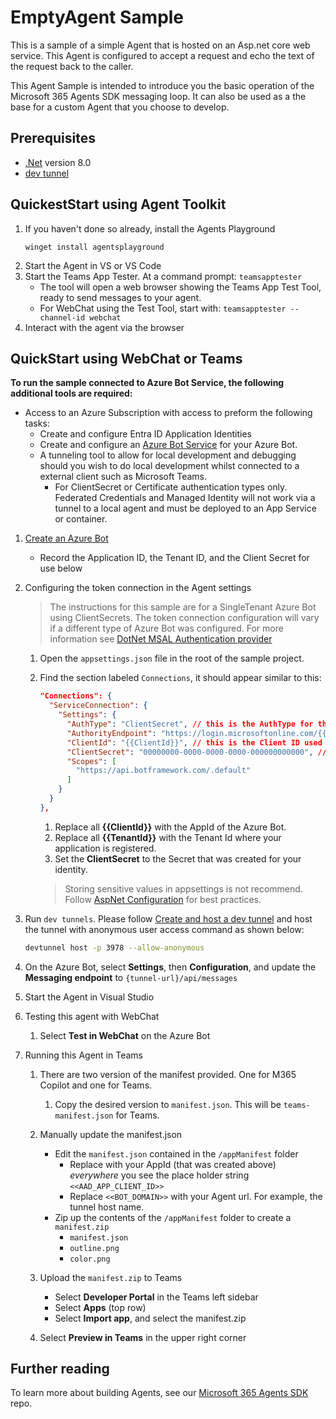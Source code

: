 ﻿# EmptyAgent Sample

This is a sample of a simple Agent that is hosted on an Asp.net core web service.  This Agent is configured to accept a request and echo the text of the request back to the caller.

This Agent Sample is intended to introduce you the basic operation of the Microsoft 365 Agents SDK messaging loop. It can also be used as a the base for a custom Agent that you choose to develop.

## Prerequisites

- [.Net](https://dotnet.microsoft.com/en-us/download/dotnet/8.0) version 8.0
- [dev tunnel](https://learn.microsoft.com/en-us/azure/developer/dev-tunnels/get-started?tabs=windows)

## QuickestStart using Agent Toolkit
1. If you haven't done so already, install the Agents Playground
   ```
   winget install agentsplayground
   ```
1. Start the Agent in VS or VS Code
1. Start the Teams App Tester.  At a command prompt: `teamsapptester`
   - The tool will open a web browser showing the Teams App Test Tool, ready to send messages to your agent. 
   - For WebChat using the Test Tool, start with: `teamsapptester --channel-id webchat`
1. Interact with the agent via the browser

## QuickStart using WebChat or Teams

**To run the sample connected to Azure Bot Service, the following additional tools are required:**

- Access to an Azure Subscription with access to preform the following tasks:
    - Create and configure Entra ID Application Identities
    - Create and configure an [Azure Bot Service](https://aka.ms/AgentsSDK-CreateBot) for your Azure Bot.
    - A tunneling tool to allow for local development and debugging should you wish to do local development whilst connected to a external client such as Microsoft Teams.
      - For ClientSecret or Certificate authentication types only.  Federated Credentials and Managed Identity will not work via a tunnel to a local agent and must be deployed to an App Service or container.

1. [Create an Azure Bot](https://aka.ms/AgentsSDK-CreateBot)
   - Record the Application ID, the Tenant ID, and the Client Secret for use below

1. Configuring the token connection in the Agent settings
   > The instructions for this sample are for a SingleTenant Azure Bot using ClientSecrets.  The token connection configuration will vary if a different type of Azure Bot was configured.  For more information see [DotNet MSAL Authentication provider](https://aka.ms/AgentsSDK-DotNetMSALAuth)

   1. Open the `appsettings.json` file in the root of the sample project.

   1. Find the section labeled `Connections`,  it should appear similar to this:

      ```json
      "Connections": {
        "ServiceConnection": {
          "Settings": {
            "AuthType": "ClientSecret", // this is the AuthType for the connection, valid values can be found in Microsoft.Agents.Authentication.Msal.Model.AuthTypes.  The default is ClientSecret.
            "AuthorityEndpoint": "https://login.microsoftonline.com/{{TenantId}}",
            "ClientId": "{{ClientId}}", // this is the Client ID used for the connection.
            "ClientSecret": "00000000-0000-0000-0000-000000000000", // this is the Client Secret used for the connection.
            "Scopes": [
              "https://api.botframework.com/.default"
            ]
          }
        }
      },
      ```

      1. Replace all **{{ClientId}}** with the AppId of the Azure Bot.
      1. Replace all **{{TenantId}}** with the Tenant Id where your application is registered.
      1. Set the **ClientSecret** to the Secret that was created for your identity.
      
      > Storing sensitive values in appsettings is not recommend.  Follow [AspNet Configuration](https://learn.microsoft.com/en-us/aspnet/core/fundamentals/configuration/?view=aspnetcore-9.0) for best practices.

1. Run `dev tunnels`. Please follow [Create and host a dev tunnel](https://learn.microsoft.com/en-us/azure/developer/dev-tunnels/get-started?tabs=windows) and host the tunnel with anonymous user access command as shown below:

   ```bash
   devtunnel host -p 3978 --allow-anonymous
   ```

1. On the Azure Bot, select **Settings**, then **Configuration**, and update the **Messaging endpoint** to `{tunnel-url}/api/messages`

1. Start the Agent in Visual Studio

1. Testing this agent with WebChat
   1. Select **Test in WebChat** on the Azure Bot

1. Running this Agent in Teams

   1. There are two version of the manifest provided.  One for M365 Copilot and one for Teams.
      1. Copy the desired version to `manifest.json`.  This will be `teams-manifest.json` for Teams.
   1. Manually update the manifest.json
      - Edit the `manifest.json` contained in the `/appManifest` folder
        - Replace with your AppId (that was created above) *everywhere* you see the place holder string `<<AAD_APP_CLIENT_ID>>`
        - Replace `<<BOT_DOMAIN>>` with your Agent url.  For example, the tunnel host name.
      - Zip up the contents of the `/appManifest` folder to create a `manifest.zip`
        - `manifest.json`
        - `outline.png`
        - `color.png`
   1. Upload the `manifest.zip` to Teams
      - Select **Developer Portal** in the Teams left sidebar
      - Select **Apps** (top row)
      - Select **Import app**, and select the manifest.zip

   1. Select **Preview in Teams** in the upper right corner

## Further reading
To learn more about building Agents, see our [Microsoft 365 Agents SDK](https://github.com/microsoft/agents) repo.